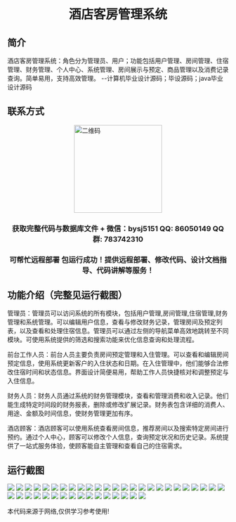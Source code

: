 <p><h1 align="center">酒店客房管理系统</h1></p>

## 简介
酒店客房管理系统：角色分为管理员、用户；功能包括用户管理、房间管理、住宿管理、财务管理、个人中心、系统管理、房间展示与预定、商品管理以及消费记录查询。简单易用，支持高效管理。    --计算机毕业设计源码；毕设源码；java毕业设计源码


## 联系方式
<img src="https://bs-1329754181.cos.ap-shanghai.myqcloud.com/wx.jpg" alt="二维码" style="display: block; margin: 0 auto;" width="200px">
<p><h3 align="center">获取完整代码与数据库文件 + 微信：bysj5151 QQ: 86050149 QQ群: 783742310</h3></p>
<p><h3 align="center">可帮忙远程部署 包运行成功！提供远程部署、修改代码、设计文档指导、代码讲解等服务！</h3></p>

## 功能介绍（完整见运行截图）
管理员：管理员可以访问系统的所有模块，包括用户管理,房间管理,住宿管理,财务管理和系统管理。可以编辑用户信息，查看与修改财务记录，管理房间及预定列表，以及查看和处理住宿信息。管理员可以通过左侧的导航菜单高效地跳转至不同模块。可使用系统提供的筛选和搜索功能来优化信息查询和处理流程。

前台工作人员：前台人员主要负责房间预定管理和入住管理。可以查看和编辑房间预定信息，使用系统更新客户的入住状态和日期。在入住管理中，他们能够合法修改住宿时间和状态信息。界面设计简便易用，帮助工作人员快捷核对和调整预定与入住信息。

财务人员：财务人员通过系统的财务管理模块，查看和管理消费和收入记录。他们能生成特定时间段的财务报表，删除或修改扩展记录。财务表包含详细的消费人、用途、金额及时间信息，使财务管理更加有序。

酒店顾客：酒店顾客可以使用系统查看房间信息，推荐房间以及搜索特定房间进行预约。通过个人中心，顾客可以修改个人信息，查询预定状况和历史记录。系统提供了一站式服务体验，使顾客能自主管理和查看自己的住宿需求。


## 运行截图
![](https://bs-1329754181.cos.ap-shanghai.myqcloud.com/ssm/HotelRoomManagementSystem/img/001.jpg)
![](https://bs-1329754181.cos.ap-shanghai.myqcloud.com/ssm/HotelRoomManagementSystem/img/002.jpg)
![](https://bs-1329754181.cos.ap-shanghai.myqcloud.com/ssm/HotelRoomManagementSystem/img/003.jpg)
![](https://bs-1329754181.cos.ap-shanghai.myqcloud.com/ssm/HotelRoomManagementSystem/img/004.jpg)
![](https://bs-1329754181.cos.ap-shanghai.myqcloud.com/ssm/HotelRoomManagementSystem/img/005.jpg)
![](https://bs-1329754181.cos.ap-shanghai.myqcloud.com/ssm/HotelRoomManagementSystem/img/006.jpg)
![](https://bs-1329754181.cos.ap-shanghai.myqcloud.com/ssm/HotelRoomManagementSystem/img/007.jpg)
![](https://bs-1329754181.cos.ap-shanghai.myqcloud.com/ssm/HotelRoomManagementSystem/img/008.jpg)
![](https://bs-1329754181.cos.ap-shanghai.myqcloud.com/ssm/HotelRoomManagementSystem/img/009.jpg)
![](https://bs-1329754181.cos.ap-shanghai.myqcloud.com/ssm/HotelRoomManagementSystem/img/010.jpg)
![](https://bs-1329754181.cos.ap-shanghai.myqcloud.com/ssm/HotelRoomManagementSystem/img/011.jpg)
![](https://bs-1329754181.cos.ap-shanghai.myqcloud.com/ssm/HotelRoomManagementSystem/img/012.jpg)
![](https://bs-1329754181.cos.ap-shanghai.myqcloud.com/ssm/HotelRoomManagementSystem/img/013.jpg)
![](https://bs-1329754181.cos.ap-shanghai.myqcloud.com/ssm/HotelRoomManagementSystem/img/014.jpg)
![](https://bs-1329754181.cos.ap-shanghai.myqcloud.com/ssm/HotelRoomManagementSystem/img/015.jpg)
![](https://bs-1329754181.cos.ap-shanghai.myqcloud.com/ssm/HotelRoomManagementSystem/img/016.jpg)
![](https://bs-1329754181.cos.ap-shanghai.myqcloud.com/ssm/HotelRoomManagementSystem/img/017.jpg)
![](https://bs-1329754181.cos.ap-shanghai.myqcloud.com/ssm/HotelRoomManagementSystem/img/018.jpg)
![](https://bs-1329754181.cos.ap-shanghai.myqcloud.com/ssm/HotelRoomManagementSystem/img/019.jpg)
![](https://bs-1329754181.cos.ap-shanghai.myqcloud.com/ssm/HotelRoomManagementSystem/img/020.jpg)
![](https://bs-1329754181.cos.ap-shanghai.myqcloud.com/ssm/HotelRoomManagementSystem/img/021.jpg)
![](https://bs-1329754181.cos.ap-shanghai.myqcloud.com/ssm/HotelRoomManagementSystem/img/022.jpg)
![](https://bs-1329754181.cos.ap-shanghai.myqcloud.com/ssm/HotelRoomManagementSystem/img/023.jpg)
![](https://bs-1329754181.cos.ap-shanghai.myqcloud.com/ssm/HotelRoomManagementSystem/img/024.jpg)
![](https://bs-1329754181.cos.ap-shanghai.myqcloud.com/ssm/HotelRoomManagementSystem/img/025.jpg)
![](https://bs-1329754181.cos.ap-shanghai.myqcloud.com/ssm/HotelRoomManagementSystem/img/026.jpg)
![](https://bs-1329754181.cos.ap-shanghai.myqcloud.com/ssm/HotelRoomManagementSystem/img/027.jpg)
![](https://bs-1329754181.cos.ap-shanghai.myqcloud.com/ssm/HotelRoomManagementSystem/img/028.jpg)
![](https://bs-1329754181.cos.ap-shanghai.myqcloud.com/ssm/HotelRoomManagementSystem/img/029.jpg)
![](https://bs-1329754181.cos.ap-shanghai.myqcloud.com/ssm/HotelRoomManagementSystem/img/030.jpg)
![](https://bs-1329754181.cos.ap-shanghai.myqcloud.com/ssm/HotelRoomManagementSystem/img/031.jpg)
![](https://bs-1329754181.cos.ap-shanghai.myqcloud.com/ssm/HotelRoomManagementSystem/img/032.jpg)
![](https://bs-1329754181.cos.ap-shanghai.myqcloud.com/ssm/HotelRoomManagementSystem/img/033.jpg)
![](https://bs-1329754181.cos.ap-shanghai.myqcloud.com/ssm/HotelRoomManagementSystem/img/034.jpg)
![](https://bs-1329754181.cos.ap-shanghai.myqcloud.com/ssm/HotelRoomManagementSystem/img/035.jpg)
![](https://bs-1329754181.cos.ap-shanghai.myqcloud.com/ssm/HotelRoomManagementSystem/img/036.jpg)
![](https://bs-1329754181.cos.ap-shanghai.myqcloud.com/ssm/HotelRoomManagementSystem/img/037.jpg)
![](https://bs-1329754181.cos.ap-shanghai.myqcloud.com/ssm/HotelRoomManagementSystem/img/038.jpg)
![](https://bs-1329754181.cos.ap-shanghai.myqcloud.com/ssm/HotelRoomManagementSystem/img/039.jpg)
![](https://bs-1329754181.cos.ap-shanghai.myqcloud.com/ssm/HotelRoomManagementSystem/img/040.jpg)
![](https://bs-1329754181.cos.ap-shanghai.myqcloud.com/ssm/HotelRoomManagementSystem/img/041.jpg)

<p>本代码来源于网络,仅供学习参考使用!</p>
